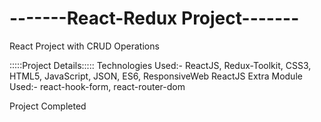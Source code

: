 # -------React-Redux Project-------

React Project with CRUD Operations

:::::Project Details:::::
Technologies Used:- ReactJS, Redux-Toolkit, CSS3, HTML5, JavaScript, JSON, ES6, ResponsiveWeb
ReactJS Extra Module Used:- react-hook-form, react-router-dom

Project Completed